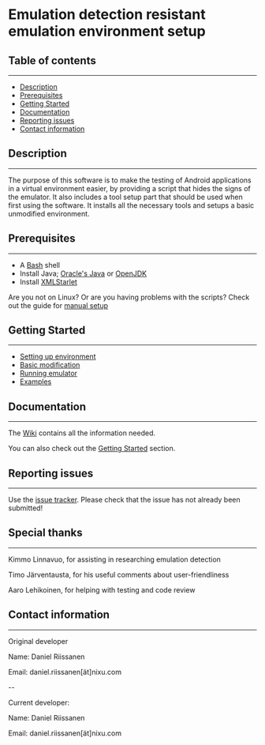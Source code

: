 # Emulation detection resistant emulation environment setup #

## Table of contents ##
---
* [Description](#description)
* [Prerequisites](#prerequisites)
* [Getting Started](#getting-started)
* [Documentation](#documentation)
* [Reporting issues](#reporting-issues)
* [Contact information](#contact-information)


## Description ##
---
The purpose of this software is to make the testing of Android applications in
a virtual environment easier, by providing a script that hides the signs of
the emulator. It also includes a tool setup part that should be used when first
using the software. It installs all the necessary tools and setups a basic
unmodified environment.


## Prerequisites ##
---
* A [Bash][1] shell
* Install Java; [Oracle's Java][2] or [OpenJDK][3]
* Install [XMLStarlet][4]

Are you not on Linux? Or are you having problems with the scripts? Check out the
guide for [manual setup][5]

## Getting Started ##
---
* [Setting up environment][6]
* [Basic modification][7]
* [Running emulator][8]
* [Examples][9]


## Documentation ##
---
The [Wiki][10] contains all the information needed.

You can also check out the [Getting Started](#getting-started) section.


## Reporting issues ##
---
Use the [issue tracker][11]. Please check that the issue has not already
been submitted!


## Special thanks ##
---
Kimmo Linnavuo, for assisting in researching emulation detection

Timo Järventausta, for his useful comments about user-friendliness

Aaro Lehikoinen, for helping with testing and code review


## Contact information ##
---
Original developer

Name:   Daniel Riissanen

Email:  daniel.riissanen[ät]nixu.com

--

Current developer:

Name:   Daniel Riissanen

Email:  daniel.riissanen[ät]nixu.com

<!--- Links -->
[1]: https://en.wikipedia.org/wiki/Bash_%28Unix_shell%29
[2]: http://java.com/en/download/
[3]: http://openjdk.java.net/install/
[4]: http://xmlstar.sourceforge.net/download.php
[5]: https://x/daniel.riissanen/android-emulation-environment-setup/wikis/Manual-setup
[6]: https://x/daniel.riissanen/android-emulation-environment-setup/wikis/Setting-up-environment
[7]: https://x/daniel.riissanen/android-emulation-environment-setup/wikis/Basic-modification-of-environment
[8]: https://x/daniel.riissanen/android-emulation-environment-setup/wikis/Running-the-emulator
[9]: https://x/daniel.riissanen/android-emulation-environment-setup/wikis/Examples
[10]: https://x/daniel.riissanen/android-emulation-environment-setup/wikis/home
[11]: https://x/daniel.riissanen/android-emulation-environment-setup/issues
